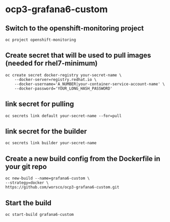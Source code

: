 # ocp3-grafana6-custom

## Switch to the openshift-monitoring project
```
oc project openshift-monitoring
```

## Create secret that will be used to pull images (needed for rhel7-minimum)
```
oc create secret docker-registry your-secret-name \
    --docker-server=registry.redhat.io \
    --docker-username='A_NUMBER|your-container-service-account-name' \
    --docker-password='YOUR_LONG_HASH_PASSWORD'
```

## link secret for pulling
```
oc secrets link default your-secret-name --for=pull
```

## link secret for the builder
```
oc secrets link builder your-secret-name
```

## Create a new build config from the Dockerfile in your git repo
```
oc new-build --name=grafana6-custom \
--strategy=docker \
https://github.com/worsco/ocp3-grafana6-custom.git
```

## Start the build
```
oc start-build grafana6-custom
```
